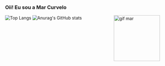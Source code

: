 ### Oii! Eu sou a Mar Curvelo
![Top Langs](https://github-readme-stats.vercel.app/api/top-langs/?username=ellecurvelo&layout=compact&theme=synthwave)
![Anurag's GitHub stats](https://github-readme-stats.vercel.app/api?username=ellecurvelo&show_icons=true&theme=synthwave)
<img align="right" alt="gif mar" width="150" src="https://github.com/ellecurvelo/ellecurvelo/assets/156821849/3ce1b8fc-1152-491b-98e7-008a3cbfd229">
##



